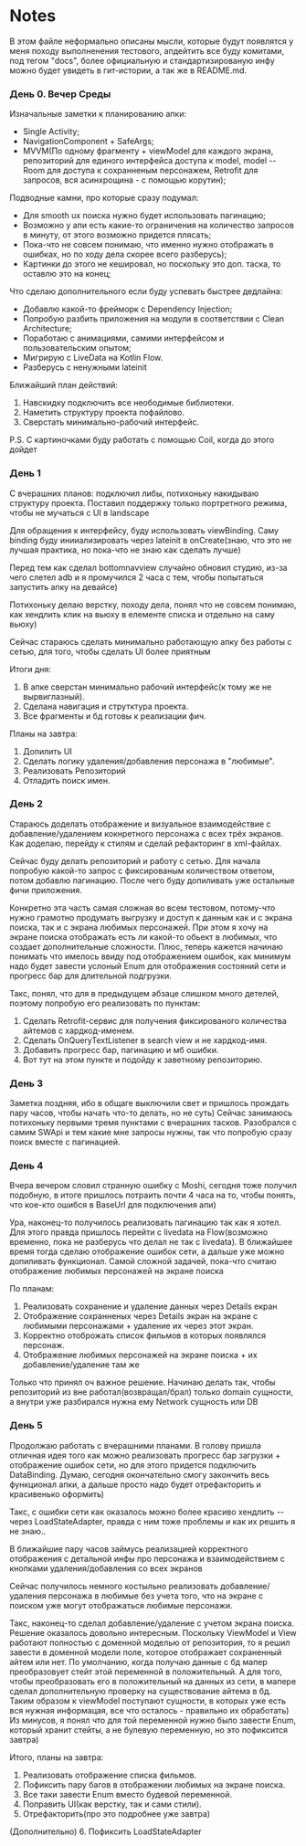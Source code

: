 # Notes

В этом файле неформально описаны мысли, которые будут появлятся у меня походу выполненения тестового, апдейтить все буду комитами, под тегом "docs", более официальную и стандартизированую инфу можно будет увидеть в гит-истории, а так же в README.md.  

### День 0. Вечер Среды

Изначальные заметки к планированию апки:
- Single Activity;
- NavigationComponent + SafeArgs;
- MVVM(По одному фрагменту + viewModel для каждого экрана, репозиторий для единого интерфейса доступа к model, model -- Room для доступа к сохранненым персонажем, Retrofit для запросов, вся асинхрощина - с помощью корутин);

Подводные камни, про которые сразу подумал:
- Для smooth ux поиска нужно будет использовать пагинацию;
- Возможно у апи есть какие-то ограничения на количество запросов в минуту, от этого возможно придется плясать;
- Пока-что не совсем понимаю, что именно нужно отображать в ошибках, но по ходу дела скорее всего разберусь);
- Картинки до этого не кешировал, но поскольку это доп. таска, то оставлю это на конец;

Что сделаю дополнительного если буду успевать быстрее дедлайна:
- Добавлю какой-то фрейморк с Dependency Injection;
- Попробую разбить приложения на модули в соответствии с Clean Architecture;
- Поработаю с анимациями, самими интерфейсом и пользовательским опытом;
- Мигрирую с LiveData на Kotlin Flow.
- Разберусь с ненужными lateinit

Ближайший план действий:
1. Навскидку подключить все неободимые библиотеки.
2. Наметить структуру проекта пофайлово.
3. Cверстать минимально-рабочий интерфейс.

P.S. С картиночками буду работать с помощью Coil, когда до этого дойдет

### День 1

С вчерашних планов: подключил либы, потихоньку накидываю структуру проекта. Поставил поддержку только портретного режима, чтобы не мучаться с UI в landscape

Для обращения к интерфейсу, буду использовать viewBinding. Саму binding буду инииализировать через lateinit в onCreate(знаю, что это не лучшая практика, но пока-что не знаю как сделать лучше)

Перед тем как сделал bottomnavview случайно обновил студию, из-за чего слетел adb и я промучился 2 часа с тем, чтобы попытаться запустить апку на девайсе)

Потихоньку делаю верстку, походу дела, понял что не совсем понимаю, как хендлить клик на вьюху в елементе списка и отдельно на саму вьюху)

Cейчас стараюсь сделать минимально работающую апку без работы с сетью, для того, чтобы сделать UI более приятным

Итоги дня: 
1. В апке сверстан минимально рабочий интерфейс(к тому же не вырвиглазный).
2. Сделана навигация и струтктура проекта.
3. Все фрагменты и бд готовы к реализации фич.

Планы на завтра:
1. Допилить UI
2. Сделать логику удаления/добавления персонажа в "любимые".
3. Реализовать Репозиторий
4. Отладить поиск имен.

### День 2

Стараюсь доделать отображение и визуальное взаимодействие с добавление/удалением кокнретного персонажа с всех трёх экранов. Как доделаю, перейду к стилям и сделай рефакторинг в xml-файлах.

Cейчас буду делать репозиторий и работу с сетью. Для начала попробую какой-то запрос с фиксированым количеством ответом, потом добавлю пагинацию. После чего буду допиливать уже остальные фичи приложения.

Конкретно эта часть самая сложная во всем тестовом, потому-что нужно грамотно продумать выгрузку и доступ к данным как и с экрана поиска, так и с экрана любимых персонажей. При этом я хочу на экране поиска отображать есть ли какой-то обьект в любимых, что создает дополнительные сложности. Плюс, теперь кажется начинаю понимать что имелось ввиду под отображением ошибок, как минимум надо будет завести услоный Enum для отображения состояний сети и прогресс бар для длительной подгрузки.

Такс, понял, что для в предыдущем абзаце слишком много детелей, поэтому попробую его реализовать по пунктам:
1. Сделать Retrofit-сервис для получения фиксированого количества айтемов с хардкод-именем.
2. Сделать OnQueryTextListener в search view и не хардкод-имя.
3. Добавить прогресс бар, пагинацию и мб ошибки.
4. Вот тут на этом пункте и подойду к заветному репозиторию.

### День 3

Заметка поздняя, ибо в общаге выключили свет и пришлось прождать пару часов, чтобы начать что-то делать, но не суть)
Сейчас занимаюсь потихоньку первыми тремя пунктами с вчерашних тасков. Разобрался с самим SWApi и тем какие мне запросы нужны, так что попробую сразу поиск вместе с пагинацией.

### День 4

Вчера вечером словил странную ошибку с Moshi, сегодня тоже получил подобную, в итоге пришлось потраить почти 4 часа на то, чтобы понять, что кое-кто ошибся в BaseUrl для подключения апи)

Ура, наконец-то получилось реализовать пагинацию так как я хотел. Для этого правда пришлось перейти с livedata на Flow(возможно временно, пока не разберусь что делал не так с livedata). В ближайшее время тогда сделаю отображение ошибок сети, а дальше уже можно допиливать функционал.
Самой сложной задачей, пока-что считаю отображение любимых персонажей на экране поиска

По планам:
1. Реализовать сохранение и удаление данных через Details екран
2. Отображение сохранненых через Details экран на экране с любимыми персонажами + удаление их через этот экран.
3. Корректно отоброжать список фильмов в которых появлялся персонаж.
4. Отображение любимых персонажей на экране поиска + их добавление/удаление там же

Только что принял оч важное решение. Начинаю делать так, чтобы репозиторий из вне работал(возвращал/брал) только domain сущности, а внутри уже разбирался нужна ему Network сущность или DB

### День 5

Продолжаю работать с вчерашними планами. В голову пришла отличная идея того как можно реализовать прогресс бар загрузки + отображение ошибок сети, но для этого придется подключить DataBinding.
Думаю, сегодня окончательно смогу закончить весь функционал апки, а дальше просто надо будет отрефакторить и красивенько оформить)

Такс, с ошибки сети как оказалось можно более красиво хендлить -- через LoadStateAdapter, правда с ним тоже проблемы и как их решить я не знаю..

В ближайшие пару часов займусь реализацией корректного отображения с детальной инфы про персонажа и взаимодействием с кнопками удаления/добавления со всех экранов

Сейчас получилось немного костыльно реализовать добавление/удаления персонажа в любимые без учета того, что на экране с поиском уже могут отображаться любимые персонажи.

Такс, наконец-то сделал добавление/удаление с учетом экрана поиска. Решение оказалось довольно интересным. Поскольку ViewModel и View работают полностью с доменной моделью от репозитория, то я решил завести в доменной модели поле, которое отображает сохраненный айтем или нет. По умолчанию, когда получаю данные с бд мапер преобразовует стейт этой переменной в положительный. А для того, чтобы преобразовать его в положительный на данных из сети, в мапере сделал дополнительную проверку на существование айтема в бд. Таким образом к viewModel поступают сущности, в которых уже есть вся нужная информацая, все что осталось - правильно их обработать)
Из минусов, я понял что для той переменной нужно было завести Enum, который хранит стейты, а не булевую переменную, но это пофиксится завтра)

Итого, планы на завтра:
1. Реализовать отображение списка фильмов.
2. Пофиксить пару багов в отображении любимых на экране поиска.
3. Все таки завести Enum вместо будевой переменной.
4. Поправить UI(как верстку, так и сами стили).
5. Отрефакторить(про это подробнее уже завтра)

(Дополнительно)
6. Пофиксить LoadStateAdapter